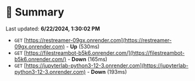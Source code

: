 # 📖 Summary
Last updated: **6/22/2024, 1:30:02 PM**

- `GET` [https://restreamer-09gx.onrender.com](https://restreamer-09gx.onrender.com) - **Up** (530ms)
- `GET` [https://filestreambot-b5k6.onrender.com/](https://filestreambot-b5k6.onrender.com/) - **Down** (165ms)
- `GET` [https://jupyterlab-python3-12-3.onrender.com](https://jupyterlab-python3-12-3.onrender.com) - **Down** (193ms)
